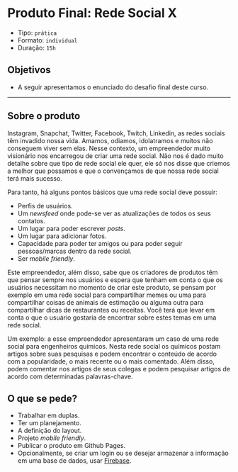 # Produto Final: Rede Social X

- Tipo: `prática`
- Formato: `individual`
- Duração: `15h`

## Objetivos

- A seguir apresentamos o enunciado do desafio final deste curso.

***

## Sobre o produto

Instagram, Snapchat, Twitter, Facebook, Twitch, Linkedin, as redes sociais têm invadido nossa vida. Amamos, odiamos, idolatramos e muitos não conseguem viver sem elas. Nesse contexto, um empreendedor muito visionário nos encarregou de criar uma rede social. Não nos é dado muito detalhe sobre que tipo de rede social ele quer, ele só nos disse que criemos a melhor que possamos e que o convençamos de que nossa rede social terá mais sucesso.

Para tanto, há alguns pontos básicos que uma rede social deve possuir:

- Perfis de usuários.
- Um *newsfeed* onde pode-se ver as atualizações de todos os seus contatos.
- Um lugar para poder escrever *posts*.
- Um lugar para adicionar fotos.
- Capacidade para poder ter amigos ou para poder seguir pessoas/marcas dentro da rede social.
- Ser *mobile friendly*.

Este empreendedor, além disso, sabe que os criadores de produtos têm que pensar sempre nos usuários e espera que tenham em conta o que os usuários necessitam no momento de criar este produto, se pensam por exemplo em uma rede social para compartilhar memes ou uma para compartilhar coisas de animais de estimação ou alguma outra para compartilhar dicas de restaurantes ou receitas. Você terá que levar em conta o que o usuário gostaria de encontrar sobre estes temas em uma rede social.

Um exemplo: a esse empreendedor apresentaram um caso de uma rede social para engenheiros químicos. Nesta rede social os químicos postam artigos sobre suas pesquisas e podem encontrar o conteúdo de acordo com a popularidade, o mais recente ou o mais comentado. Além disso, podem comentar nos artigos de seus colegas e podem pesquisar artigos de acordo com determinadas palavras-chave.

## O que se pede?

- Trabalhar em duplas.
- Ter um planejamento.
- A definição do layout.
- Projeto *mobile friendly*.
- Publicar o produto em Github Pages.
- Opcionalmente, se criar um login ou se desejar armazenar a informação em uma base de dados, usar [Firebase](https://firebase.google.com/).

